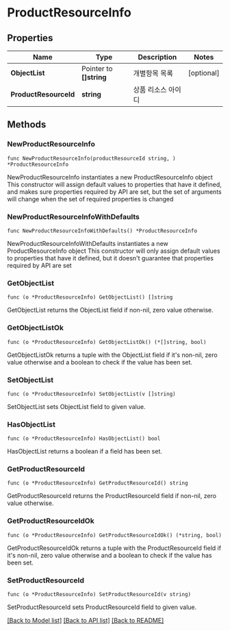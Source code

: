 # ProductResourceInfo

## Properties

Name | Type | Description | Notes
------------ | ------------- | ------------- | -------------
**ObjectList** | Pointer to **[]string** | 개별항목 목록 | [optional] 
**ProductResourceId** | **string** | 상품 리소스 아이디 | 

## Methods

### NewProductResourceInfo

`func NewProductResourceInfo(productResourceId string, ) *ProductResourceInfo`

NewProductResourceInfo instantiates a new ProductResourceInfo object
This constructor will assign default values to properties that have it defined,
and makes sure properties required by API are set, but the set of arguments
will change when the set of required properties is changed

### NewProductResourceInfoWithDefaults

`func NewProductResourceInfoWithDefaults() *ProductResourceInfo`

NewProductResourceInfoWithDefaults instantiates a new ProductResourceInfo object
This constructor will only assign default values to properties that have it defined,
but it doesn't guarantee that properties required by API are set

### GetObjectList

`func (o *ProductResourceInfo) GetObjectList() []string`

GetObjectList returns the ObjectList field if non-nil, zero value otherwise.

### GetObjectListOk

`func (o *ProductResourceInfo) GetObjectListOk() (*[]string, bool)`

GetObjectListOk returns a tuple with the ObjectList field if it's non-nil, zero value otherwise
and a boolean to check if the value has been set.

### SetObjectList

`func (o *ProductResourceInfo) SetObjectList(v []string)`

SetObjectList sets ObjectList field to given value.

### HasObjectList

`func (o *ProductResourceInfo) HasObjectList() bool`

HasObjectList returns a boolean if a field has been set.

### GetProductResourceId

`func (o *ProductResourceInfo) GetProductResourceId() string`

GetProductResourceId returns the ProductResourceId field if non-nil, zero value otherwise.

### GetProductResourceIdOk

`func (o *ProductResourceInfo) GetProductResourceIdOk() (*string, bool)`

GetProductResourceIdOk returns a tuple with the ProductResourceId field if it's non-nil, zero value otherwise
and a boolean to check if the value has been set.

### SetProductResourceId

`func (o *ProductResourceInfo) SetProductResourceId(v string)`

SetProductResourceId sets ProductResourceId field to given value.



[[Back to Model list]](../README.md#documentation-for-models) [[Back to API list]](../README.md#documentation-for-api-endpoints) [[Back to README]](../README.md)


